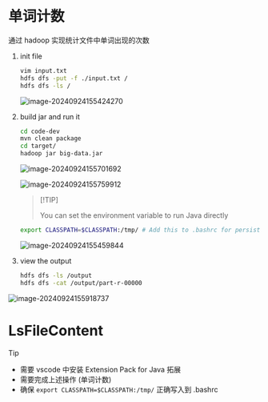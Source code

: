 # 单词计数

通过 hadoop 实现统计文件中单词出现的次数

1. init file

   ```bash
   vim input.txt
   hdfs dfs -put -f ./input.txt /
   hdfs dfs -ls /
   ```

   ![image-20240924155424270](https://mcddhub-1311841992.cos.ap-beijing.myqcloud.com/picgo/202409241554611.png)

2. build jar and run it

   ```bash
   cd code-dev
   mvn clean package
   cd target/
   hadoop jar big-data.jar
   ```
   
   ![image-20240924155701692](https://mcddhub-1311841992.cos.ap-beijing.myqcloud.com/picgo/202409241557451.png)
   
   ![image-20240924155759912](https://mcddhub-1311841992.cos.ap-beijing.myqcloud.com/picgo/202409241558976.png)
   
   >  [!TIP]
   >
   >  You can set the environment variable to run Java directly
   
    ```bash
    export CLASSPATH=$CLASSPATH:/tmp/ # Add this to .bashrc for persistence.
    ```
   
   ![image-20240924155459844](https://mcddhub-1311841992.cos.ap-beijing.myqcloud.com/picgo/202409241555203.png)
   
3. view the output

   ```bash
   hdfs dfs -ls /output
   hdfs dfs -cat /output/part-r-00000
   ```

![image-20240924155918737](https://mcddhub-1311841992.cos.ap-beijing.myqcloud.com/picgo/202409241559306.png)

# LsFileContent

> [!TIP]
>
> - 需要 vscode 中安装 Extension Pack for Java 拓展
> - 需要完成上述操作 (单词计数)
> - 确保 `export CLASSPATH=$CLASSPATH:/tmp/` 正确写入到 .bashrc



